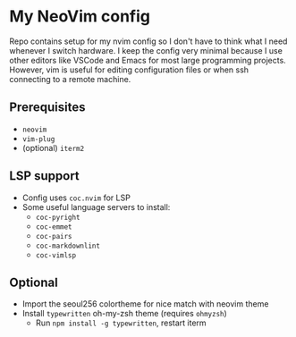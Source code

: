 # My NeoVim config

Repo contains setup for my nvim config so I don't have to think what I need
whenever I switch hardware. I keep the config very minimal because I use other
editors like VSCode and Emacs for most large programming projects. However, vim
is useful for editing configuration files or when ssh connecting to a remote machine.

## Prerequisites

* `neovim`
* `vim-plug`
* (optional) `iterm2`

## LSP support

* Config uses `coc.nvim` for LSP
* Some useful language servers to install:
  * `coc-pyright`
  * `coc-emmet`
  * `coc-pairs`
  * `coc-markdownlint`
  * `coc-vimlsp`

## Optional
* Import the seoul256 colortheme for nice match with neovim theme
* Install `typewritten` oh-my-zsh theme (requires `ohmyzsh`)
  * Run `npm install -g typewritten`, restart iterm
